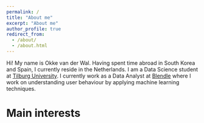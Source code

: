 ```yaml
---
permalink: /
title: "About me"
excerpt: "About me"
author_profile: true
redirect_from:
  - /about/
  - /about.html
---
```


Hi! My name is Okke van der Wal. Having spent time abroad in South Korea and Spain, I currently reside in the Netherlands. I am a Data Science student at [Tilburg University](https://www.tilburguniversity.edu/nl/). I currently work as a Data Analyst at [Blendle](https://blendle.com/home) where I work on understanding user behaviour by applying machine learning techniques.

Main interests
======
